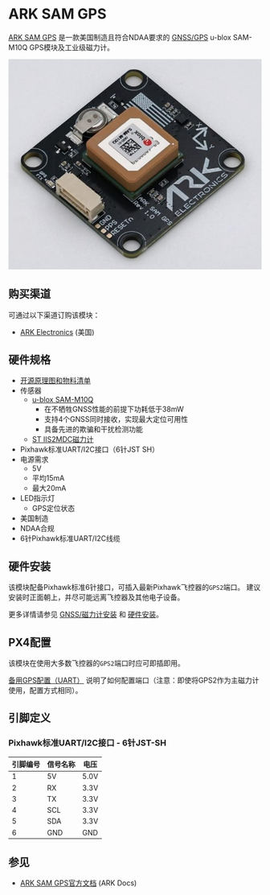 # ARK SAM GPS

[ARK SAM GPS](https://arkelectron.gitbook.io/ark-documentation/gps/ark-sam-gps>) 是一款美国制造且符合NDAA要求的 [GNSS/GPS](../gps_compass/index.md) u-blox SAM-M10Q GPS模块及工业级磁力计。

![ARK SAM GPS](../../assets/hardware/gps/ark/ark_sam_gps.jpg)

## 购买渠道

可通过以下渠道订购该模块：

- [ARK Electronics](https://arkelectron.com/product/ark-sam-gps/) (美国)

## 硬件规格

- [开源原理图和物料清单](https://github.com/ARK-Electronics/ARK_SAM_GPS/tree/main)
- 传感器
  - [u-blox SAM-M10Q](https://www.u-blox.com/en/product/sam-m10q-module)
    - 在不牺牲GNSS性能的前提下功耗低于38mW
    - 支持4个GNSS同时接收，实现最大定位可用性
    - 具备先进的欺骗和干扰检测功能
  - [ST IIS2MDC磁力计](https://www.st.com/en/mems-and-sensors/iis2mdc.html)
- Pixhawk标准UART/I2C接口（6针JST SH）
- 电源需求
  - 5V
  - 平均15mA
  - 最大20mA
- LED指示灯
  - GPS定位状态
- 美国制造
- NDAA合规
- 6针Pixhawk标准UART/I2C线缆

## 硬件安装

该模块配备Pixhawk标准6针接口，可插入最新Pixhawk飞控器的`GPS2`端口。
建议安装时正面朝上，并尽可能远离飞控器及其他电子设备。

更多详情请参见 [GNSS/磁力计安装](../gps_compass/index.md#mounting-the-gnss-compass) 和 [硬件安装](../gps_compass/index.md#hardware-setup)。

## PX4配置

该模块在使用大多数飞控器的`GPS2`端口时应可即插即用。

[备用GPS配置（UART）](../gps_compass/index.md#secondary-gps-configuration-uart) 说明了如何配置端口（注意：即使将GPS2作为主磁力计使用，配置方式相同）。

## 引脚定义

### Pixhawk标准UART/I2C接口 - 6针JST-SH

| 引脚编号 | 信号名称 | 电压 |
| -------- | -------- | ---- |
| 1        | 5V       | 5.0V |
| 2        | RX       | 3.3V |
| 3        | TX       | 3.3V |
| 4        | SCL      | 3.3V |
| 5        | SDA      | 3.3V |
| 6        | GND      | GND  |

## 参见

- [ARK SAM GPS官方文档](https://arkelectron.gitbook.io/ark-documentation/gps/ark-sam-gps) (ARK Docs)